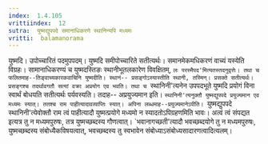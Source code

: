 ```yaml
---
index:  1.4.105
vrittiindex:  12
sutra:  युष्मद्युपपदे समानाधिकरणे स्थानिन्यपि मध्यमः
vritti:  balamanorama 
---
```


युष्मदि। उपोच्चारितं पदमुपपदम्। युष्मदि समीपोच्चारिते सतीत्यर्थः। समानमेकमधिकरणं वाच्यं यस्येति विग्रहः। सामानाधिकरण्यं च युष्मदस्तिङः स्थानीभूतलकारेण विवक्षितम्, `लः परस्मैपद'मित्यतस्तदनुवृत्तेः। तथा च फलितमाह--तिङ्वाच्यकारकवाचिनि युष्मदीति। स्थानं-- प्रसङ्गोऽस्यास्तीति स्थानी, तस्मिन्। प्रसक्ते सतीत्यर्थः। प्रसङ्गश्च तदर्थावगतौ सत्यां वक्रा अप्रयोग एव भवति। तथा च `स्थानिनी'त्यनेन उपपदभूते युष्मदि प्रयोगं विना स्वार्थं बोधयति सतीत्यर्थः पर्यवस्यति। तदाह-- अप्रयुज्यमान इति। `स्थानिनी'त्यनुक्तौ युष्मद्युपपदे प्रयुज्यमान एव मध्यमः स्यात्। ततश्च राम पाहीत्यादावव्याप्तिः स्यात्। अपिना लब्धमाह--प्रयुज्यमानेऽपीति। `युष्मद्युपपदे स्थानिनी'त्येवोक्तौ राम त्वं पाहीत्यादौ युष्मत्प्रयोगे मध्यमो न स्यादतोऽपिग्रहणमिति भावः। अत्वं त्वं संपद्यत इत्यत्र तु न मध्यमपुरुषः, तत्र युष्मच्छब्दस्य गौणत्वात्। `भवानागच्छती'त्यादौ भवच्छब्दयोगे तु न मध्यमपुरुषः, युष्मच्छब्दस्य संबोध्यैकविषयत्वात्, भवच्छब्दस्य तु स्वभावेन संबोध्याऽसंबोध्यसादारणत्वादित्यलम्। 

